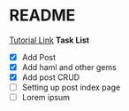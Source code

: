# README
[Tutorial Link](https://medium.com/@deallen7/how-to-build-a-forum-with-ruby-on-rails-3249870a72d2)
**Task List**
- [x] Add Post
- [x] Add haml and other gems
- [x] Add post CRUD 
- [ ] Setting up post index page
- [ ] Lorem ipsum